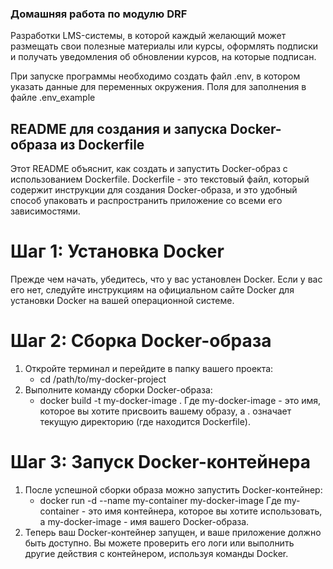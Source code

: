 ### Домашняя работа по модулю DRF

Разработки LMS-системы, в которой каждый желающий может размещать свои полезные материалы или курсы, 
оформлять подписки и получать уведомления об обновлении курсов, на которые подписан.

При запуске программы необходимо создать файл .env, в котором указать данные для переменных окружения. 
Поля для заполнения в файле .env_example

## README для создания и запуска Docker-образа из Dockerfile

Этот README объяснит, как создать и запустить Docker-образ с использованием Dockerfile. 
Dockerfile - это текстовый файл, который содержит инструкции для создания Docker-образа, 
и это удобный способ упаковать и распространить приложение со всеми его зависимостями.

# Шаг 1: Установка Docker
Прежде чем начать, убедитесь, что у вас установлен Docker. 
Если у вас его нет, следуйте инструкциям на официальном сайте Docker для установки Docker на вашей операционной системе.

# Шаг 2: Сборка Docker-образа
1. Откройте терминал и перейдите в папку вашего проекта:
    - cd /path/to/my-docker-project
2. Выполните команду сборки Docker-образа:
   - docker build -t my-docker-image .
Где my-docker-image - это имя, которое вы хотите присвоить вашему образу, 
а . означает текущую директорию (где находится Dockerfile).

# Шаг 3: Запуск Docker-контейнера
1. После успешной сборки образа можно запустить Docker-контейнер:
   - docker run -d --name my-container my-docker-image
Где my-container - это имя контейнера, которое вы хотите использовать, а my-docker-image - имя вашего Docker-образа.
2. Теперь ваш Docker-контейнер запущен, и ваше приложение должно быть доступно. 
Вы можете проверить его логи или выполнить другие действия с контейнером, используя команды Docker.

